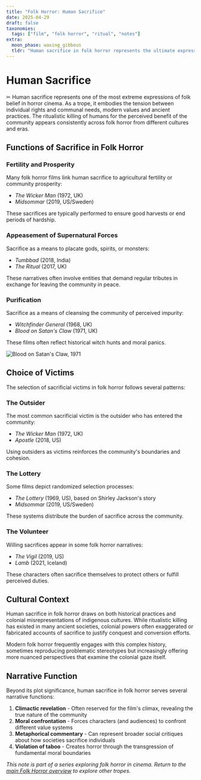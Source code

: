 ```yaml
---
title: "Folk Horror: Human Sacrifice"
date: 2025-04-29
draft: false
taxonomies:
  tags: ["film", "folk horror", "ritual", "notes"]
extra:
  moon_phase: waxing_gibbous
  tldr: "Human sacrifice in folk horror represents the ultimate expression of a community's devotion to traditional beliefs."
---
```


# Human Sacrifice

<span class="og">✂︎</span> Human sacrifice represents one of the most extreme expressions of folk belief in horror cinema. As a trope, it embodies the tension between individual rights and communal needs, modern values and ancient practices. The ritualistic killing of humans for the perceived benefit of the community appears consistently across folk horror from different cultures and eras.

## Functions of Sacrifice in Folk Horror

### Fertility and Prosperity

Many folk horror films link human sacrifice to agricultural fertility or community prosperity:
- *The Wicker Man* (1972, UK)
- *Midsommar* (2019, US/Sweden)

These sacrifices are typically performed to ensure good harvests or end periods of hardship.

### Appeasement of Supernatural Forces

Sacrifice as a means to placate gods, spirits, or monsters:
- *Tumbbad* (2018, India)
- *The Ritual* (2017, UK)

These narratives often involve entities that demand regular tributes in exchange for leaving the community in peace.

### Purification

Sacrifice as a means of cleansing the community of perceived impurity:
- *Witchfinder General* (1968, UK)
- *Blood on Satan's Claw* (1971, UK)

These films often reflect historical witch hunts and moral panics.

![Blood on Satan's Claw, 1971](Blood_on_Satans_Claw_028.jpg)

## Choice of Victims

The selection of sacrificial victims in folk horror follows several patterns:

### The Outsider

The most common sacrificial victim is the outsider who has entered the community:
- *The Wicker Man* (1972, UK)
- *Apostle* (2018, US)

Using outsiders as victims reinforces the community's boundaries and cohesion.

### The Lottery

Some films depict randomized selection processes:
- *The Lottery* (1969, US), based on Shirley Jackson's story
- *Midsommar* (2019, US/Sweden)

These systems distribute the burden of sacrifice across the community.

### The Volunteer

Willing sacrifices appear in some folk horror narratives:
- *The Vigil* (2019, US)
- *Lamb* (2021, Iceland)

These characters often sacrifice themselves to protect others or fulfill perceived duties.

## Cultural Context

Human sacrifice in folk horror draws on both historical practices and colonial misrepresentations of indigenous cultures. While ritualistic killing has existed in many ancient societies, colonial powers often exaggerated or fabricated accounts of sacrifice to justify conquest and conversion efforts.

Modern folk horror frequently engages with this complex history, sometimes reproducing problematic stereotypes but increasingly offering more nuanced perspectives that examine the colonial gaze itself.

## Narrative Function

Beyond its plot significance, human sacrifice in folk horror serves several narrative functions:

1. **Climactic revelation** - Often reserved for the film's climax, revealing the true nature of the community
2. **Moral confrontation** - Forces characters (and audiences) to confront different value systems
3. **Metaphorical commentary** - Can represent broader social critiques about how societies sacrifice individuals
4. **Violation of taboo** - Creates horror through the transgression of fundamental moral boundaries

*This note is part of a series exploring folk horror in cinema. Return to the [main Folk Horror overview](/notes/folk-horror-overview) to explore other tropes.*
